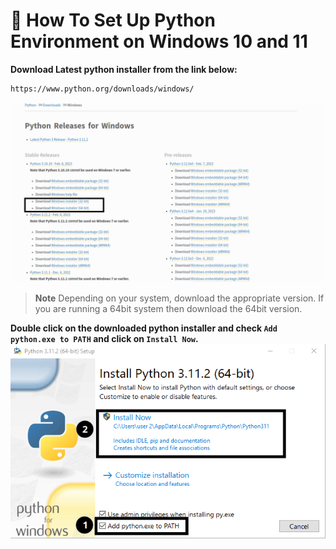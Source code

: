 # :rocket: How To Set Up Python Environment on Windows 10 and 11
**Download Latest python installer from the link below:**
```cmd
https://www.python.org/downloads/windows/
```
<img src="./screenshots/1.png"/>


> **Note**
> Depending on your system, download the appropriate version. If you are running a 64bit system then download the 64bit version.

**Double click on the downloaded python installer and check ```Add python.exe to PATH``` and click on ```Install Now```.** <br />
<img src="./screenshots/2.png"/>



